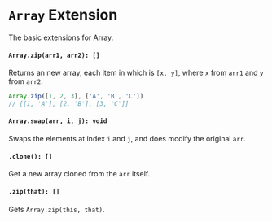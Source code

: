 <a name="array"></a>
# `Array` Extension
The basic extensions for Array.

#### `Array.zip(arr1, arr2): []`
Returns an new array, each item in which is `[x, y]`, where `x` from `arr1` and `y` from `arr2`.

```JavaScript
Array.zip([1, 2, 3], ['A', 'B', 'C'])
// [[1, 'A'], [2, 'B'], [3, 'C']]
```

#### `Array.swap(arr, i, j): void` 
Swaps the elements at index `i` and `j`, and does modify the original `arr`.

#### `.clone(): []`
Get a new array cloned from the `arr` itself.

#### `.zip(that): []`
Gets `Array.zip(this, that)`.

<!--[Back to top](#array)-->
